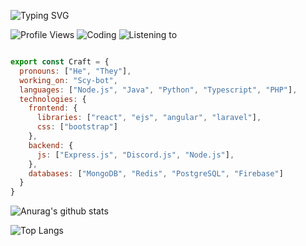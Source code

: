 ![Typing SVG](https://readme-typing-svg.herokuapp.com/?lines=Hello+World!) <br/>

![Profile Views](https://komarev.com/ghpvc/?username=Craftzman7) ![Coding](https://img.shields.io/endpoint?url=https://dev.discordprofiles.me/api/badge/vscode/542572136112324629) ![Listening to](https://img.shields.io/endpoint?url=https://dev.discordprofiles.me/api/badge/spotify/542572136112324629) 


```js

export const Craft = {
  pronouns: ["He", "They"],
  working_on: "Scy-bot",
  languages: ["Node.js", "Java", "Python", "Typescript", "PHP"],
  technologies: {
    frontend: {
      libraries: ["react", "ejs", "angular", "laravel"],
      css: ["bootstrap"]
    },
    backend: {
      js: ["Express.js", "Discord.js", "Node.js"],
    },
    databases: ["MongoDB", "Redis", "PostgreSQL", "Firebase"]
  }
}
```




![Anurag's github stats](https://github-readme-stats.vercel.app/api?username=Craftzman7&count_private=true)




![Top Langs](https://github-readme-stats.vercel.app/api/top-langs/?username=Craftzman7)
